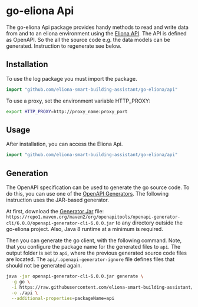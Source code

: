 # go-eliona Api 

The go-eliona Api package provides handy methods to read and write data from and to an eliona environment using the [Eliona API](https://github.com/eliona-smart-building-assistant/eliona-api). The API is defined as OpenAPI. So the all the source code e.g. the data models can be generated. Instruction to regenerate see below. 

## Installation
To use the log package you must import the package.

```go
import "github.com/eliona-smart-building-assistant/go-eliona/api"
```

To use a proxy, set the environment variable HTTP_PROXY:

```bash
export HTTP_PROXY=http://proxy_name:proxy_port
```

## Usage

After installation, you can access the Eliona Api.

```go
import "github.com/eliona-smart-building-assistant/go-eliona/api"
```

## Generation ##

The OpenAPI specification can be used to generate the go source code. To do this, you can use one of the [OpenAPI Generators](https://openapi-generator.tech/). The following instruction uses the JAR-based generator.

At first, download the [Generator Jar](https://openapi-generator.tech/docs/installation#jar) file: `https://repo1.maven.org/maven2/org/openapitools/openapi-generator-cli/6.0.0/openapi-generator-cli-6.0.0.jar` to any directory outside the go-eliona project. Also, Java 8 runtime at a minimum is required.

Then you can generate the go client, with the following command. Note, that you configure the package name for the generated files to `api`. The output folder is set to `api`, where the previous generated source code files are located. The `api/.openapi-generator-ignore` file defines files that should not be generated again.

```bash
java -jar openapi-generator-cli-6.0.0.jar generate \
  -g go \
  -i https://raw.githubusercontent.com/eliona-smart-building-assistant/eliona-api/develop/eliona-api-v2.yaml \
  -o ./api \
  --additional-properties=packageName=api
```